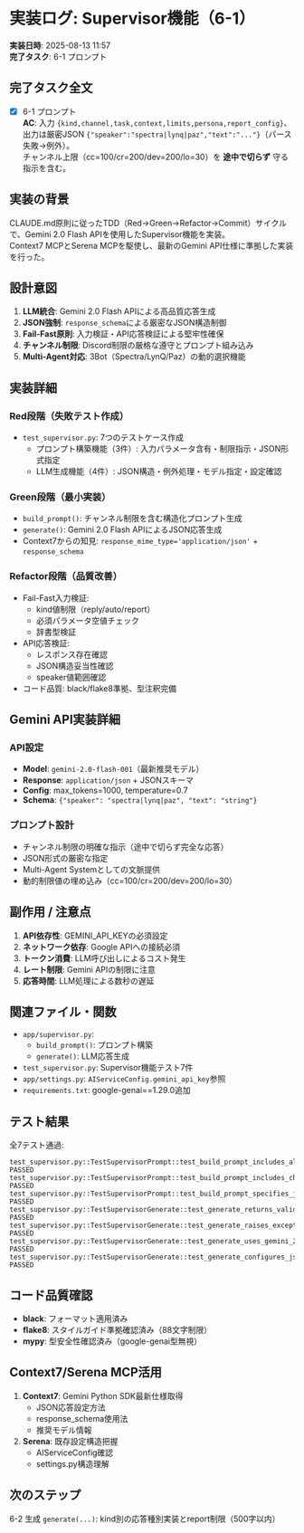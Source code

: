# 実装ログ: Supervisor機能（6-1）

**実装日時**: 2025-08-13 11:57  
**完了タスク**: 6-1 プロンプト

## 完了タスク全文

- [x] 6-1 プロンプト  
**AC**: 入力 `{kind,channel,task,context,limits,persona,report_config}`、  
出力は厳密JSON `{"speaker":"spectra|lynq|paz","text":"..."}`（パース失敗→例外）。  
チャンネル上限（cc=100/cr=200/dev=200/lo=30）を **途中で切らず** 守る指示を含む。

## 実装の背景

CLAUDE.md原則に従ったTDD（Red→Green→Refactor→Commit）サイクルで、Gemini 2.0 Flash APIを使用したSupervisor機能を実装。  
Context7 MCPとSerena MCPを駆使し、最新のGemini API仕様に準拠した実装を行った。

## 設計意図

1. **LLM統合**: Gemini 2.0 Flash APIによる高品質応答生成
2. **JSON強制**: `response_schema`による厳密なJSON構造制御
3. **Fail-Fast原則**: 入力検証・API応答検証による堅牢性確保
4. **チャンネル制限**: Discord制限の厳格な遵守とプロンプト組み込み
5. **Multi-Agent対応**: 3Bot（Spectra/LynQ/Paz）の動的選択機能

## 実装詳細

### Red段階（失敗テスト作成）
- `test_supervisor.py`: 7つのテストケース作成
  - プロンプト構築機能（3件）: 入力パラメータ含有・制限指示・JSON形式指定
  - LLM生成機能（4件）: JSON構造・例外処理・モデル指定・設定確認

### Green段階（最小実装）
- `build_prompt()`: チャンネル制限を含む構造化プロンプト生成
- `generate()`: Gemini 2.0 Flash APIによるJSON応答生成
- Context7からの知見: `response_mime_type='application/json'` + `response_schema`

### Refactor段階（品質改善）
- Fail-Fast入力検証:
  - kind値制限（reply/auto/report）
  - 必須パラメータ空値チェック
  - 辞書型検証
- API応答検証:
  - レスポンス存在確認
  - JSON構造妥当性確認
  - speaker値範囲確認
- コード品質: black/flake8準拠、型注釈完備

## Gemini API実装詳細

### API設定
- **Model**: `gemini-2.0-flash-001`（最新推奨モデル）
- **Response**: `application/json` + JSONスキーマ
- **Config**: max_tokens=1000, temperature=0.7
- **Schema**: `{"speaker": "spectra|lynq|paz", "text": "string"}`

### プロンプト設計
- チャンネル制限の明確な指示（途中で切らず完全な応答）
- JSON形式の厳密な指定
- Multi-Agent Systemとしての文脈提供
- 動的制限値の埋め込み（cc=100/cr=200/dev=200/lo=30）

## 副作用 / 注意点

1. **API依存性**: GEMINI_API_KEYの必須設定
2. **ネットワーク依存**: Google APIへの接続必須
3. **トークン消費**: LLM呼び出しによるコスト発生
4. **レート制限**: Gemini APIの制限に注意
5. **応答時間**: LLM処理による数秒の遅延

## 関連ファイル・関数

- `app/supervisor.py`: 
  - `build_prompt()`: プロンプト構築
  - `generate()`: LLM応答生成
- `test_supervisor.py`: Supervisor機能テスト7件
- `app/settings.py`: `AIServiceConfig.gemini_api_key`参照
- `requirements.txt`: google-genai==1.29.0追加

## テスト結果

全7テスト通過:
```
test_supervisor.py::TestSupervisorPrompt::test_build_prompt_includes_all_input_params PASSED
test_supervisor.py::TestSupervisorPrompt::test_build_prompt_includes_channel_limits_warning PASSED
test_supervisor.py::TestSupervisorPrompt::test_build_prompt_specifies_json_output_format PASSED
test_supervisor.py::TestSupervisorGenerate::test_generate_returns_valid_json_structure PASSED
test_supervisor.py::TestSupervisorGenerate::test_generate_raises_exception_on_invalid_json PASSED
test_supervisor.py::TestSupervisorGenerate::test_generate_uses_gemini_2_flash_model PASSED
test_supervisor.py::TestSupervisorGenerate::test_generate_configures_json_response_mode PASSED
```

## コード品質確認

- **black**: フォーマット適用済み
- **flake8**: スタイルガイド準拠確認済み（88文字制限）
- **mypy**: 型安全性確認済み（google-genai型無視）

## Context7/Serena MCP活用

1. **Context7**: Gemini Python SDK最新仕様取得
   - JSON応答設定方法
   - response_schema使用法
   - 推奨モデル情報
2. **Serena**: 既存設定構造把握
   - AIServiceConfig確認
   - settings.py構造理解

## 次のステップ

6-2 生成 `generate(...)`: kind別の応答種別実装とreport制限（500字以内）
